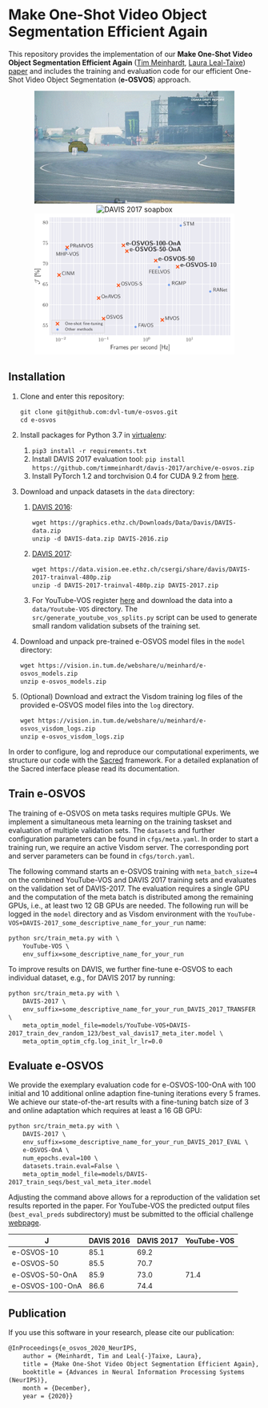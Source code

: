 # Make One-Shot Video Object Segmentation Efficient Again

This repository provides the implementation of our **Make One-Shot Video Object Segmentation Efficient Again** ([Tim Meinhardt](https://dvl.in.tum.de/team/meinhardt/), [Laura Leal-Taixe](https://dvl.in.tum.de/team/lealtaixe/)) [paper](https://arxiv.org/abs/2012.01866) and includes the training and evaluation code for our efficient One-Shot Video Object Segmentation (**e-OSVOS**) approach.

<div align="center">
    <img src="data/drift-chicane_overlay.gif" alt="DAVIS 2017 drift-chicane" width="400"/>
    <img src="data/soapbox_overlay.gif" alt="DAVIS 2017 soapbox" width="400"/>
</div>
<div align="center">
    <img src="data/teaser_light.png" alt="Performance versus runtime comparison of modern video object segmentation (VOS) approaches on the DAVIS 2017 validation set." width="400"/>
</div>

## Installation

1. Clone and enter this repository:
    ```
    git clone git@github.com:dvl-tum/e-osvos.git
    cd e-osvos
    ```
2. Install packages for Python 3.7 in [virtualenv](https://uoa-eresearch.github.io/eresearch-cookbook/recipe/2014/11/26/python-virtual-env/):
    1. `pip3 install -r requirements.txt`
    2. Install DAVIS 2017 evaluation tool: `pip install https://github.com/timmeinhardt/davis-2017/archive/e-osvos.zip`
    3. Install PyTorch 1.2 and torchvision 0.4 for CUDA 9.2 from [here](https://pytorch.org/get-started/previous-versions/#v120).
3. Download and unpack datasets in the `data` directory:
    1. [DAVIS 2016](https://davischallenge.org/davis2016/code.html):
        ```
        wget https://graphics.ethz.ch/Downloads/Data/Davis/DAVIS-data.zip
        unzip -d DAVIS-data.zip DAVIS-2016.zip
        ```
    2. [DAVIS 2017](https://davischallenge.org/davis2017/code.html):
        ```
        wget https://data.vision.ee.ethz.ch/csergi/share/davis/DAVIS-2017-trainval-480p.zip
        unzip -d DAVIS-2017-trainval-480p.zip DAVIS-2017.zip
        ```
    3. For YouTube-VOS register [here](https://competitions.codalab.org/competitions/20127) and download the data into a `data/Youtube-VOS` directory. The `src/generate_youtube_vos_splits.py` script can be used to generate small random validation subsets of the training set.

3. Download and unpack pre-trained e-OSVOS model files in the `model` directory:
    ```
    wget https://vision.in.tum.de/webshare/u/meinhard/e-osvos_models.zip
    unzip e-osvos_models.zip
    ```
4. (Optional) Download and extract the Visdom training log files of the provided e-OSVOS model files into the `log` directory.
    ```
    wget https://vision.in.tum.de/webshare/u/meinhard/e-osvos_visdom_logs.zip
    unzip e-osvos_visdom_logs.zip
    ```

In order to configure, log and reproduce our computational experiments, we  structure our code with the [Sacred](http://sacred.readthedocs.io/en/latest/index.html) framework. For a detailed explanation of the Sacred interface please read its documentation.

## Train e-OSVOS

The training of e-OSVOS on meta tasks requires multiple GPUs. We implement a simultaneous meta learning on the training taskset and evaluation of multiple validation sets. The `datasets` and further configuration parameters can be found in `cfgs/meta.yaml`. In order to start a training run, we require an active Visdom server. The corresponding port and server parameters can be found in `cfgs/torch.yaml`.

The following command starts an e-OSVOS training with `meta_batch_size=4` on the combined YouTube-VOS and DAVIS 2017 training sets and evaluates on the validation set of DAVIS-2017. The evaluation requires a single GPU and the computation of the meta batch is distributed among the remaining GPUs, i.e., at least two 12 GB GPUs are needed. The following run will be logged in the `model` directory and as Visdom environment with the `YouTube-VOS+DAVIS-2017_some_descriptive_name_for_your_run` name:

```
python src/train_meta.py with \
    YouTube-VOS \
    env_suffix=some_descriptive_name_for_your_run
```

To improve results on DAVIS, we further fine-tune e-OSVOS to each individual dataset, e.g., for DAVIS 2017 by running:

```
python src/train_meta.py with \
    DAVIS-2017 \
    env_suffix=some_descriptive_name_for_your_run_DAVIS_2017_TRANSFER \
    meta_optim_model_file=models/YouTube-VOS+DAVIS-2017_train_dev_random_123/best_val_davis17_meta_iter.model \
    meta_optim_optim_cfg.log_init_lr_lr=0.0
```

## Evaluate e-OSVOS

We provide the exemplary evaluation code for e-OSVOS-100-OnA with 100 initial and 10 additional online adaption fine-tuning iterations every 5 frames. We achieve our state-of-the-art results with a fine-tuning batch size of 3 and online adaptation which requires at least a 16 GB GPU:
```
python src/train_meta.py with \
    DAVIS-2017 \
    env_suffix=some_descriptive_name_for_your_run_DAVIS_2017_EVAL \
    e-OSVOS-OnA \
    num_epochs.eval=100 \
    datasets.train.eval=False \
    meta_optim_model_file=models/DAVIS-2017_train_seqs/best_val_meta_iter.model
```
Adjusting the command above allows for a reproduction of the validation set results reported in the paper. For YouTube-VOS the predicted output files (`best_eval_preds` subdirectory) must be submitted to the official challenge [webpage](https://competitions.codalab.org/competitions/20127).

<center>

J                | DAVIS 2016    | DAVIS 2017 | YouTube-VOS
-------------    | ------------- | ---------  | -----------
e-OSVOS-10       | 85.1          | 69.2       |
e-OSVOS-50       | 85.5          | 70.7       |
e-OSVOS-50-OnA   | 85.9          | 73.0       | 71.4
e-OSVOS-100-OnA  | 86.6          | 74.4       |

</center>

## Publication
If you use this software in your research, please cite our publication:

```
@InProceedings{e_osvos_2020_NeurIPS,
    author = {Meinhardt, Tim and Leal{-}Taixe, Laura},
    title = {Make One-Shot Video Object Segmentation Efficient Again},
    booktitle = {Advances in Neural Information Processing Systems (NeurIPS)},
    month = {December},
    year = {2020}}
```